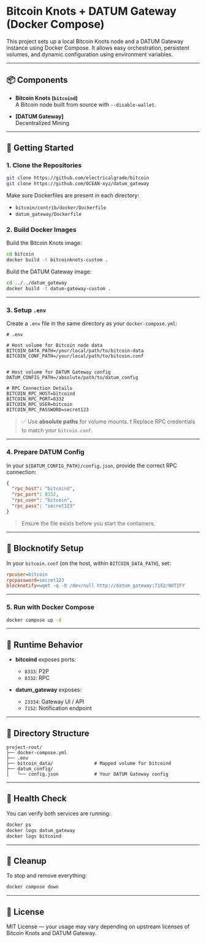 
# Bitcoin Knots + DATUM Gateway (Docker Compose)

This project sets up a local Bitcoin Knots node and a DATUM Gateway instance using Docker Compose. It allows easy orchestration, persistent volumes, and dynamic configuration using environment variables.

---

## 📦 Components

- **Bitcoin Knots (`bitcoind`)**  
  A Bitcoin node built from source with `--disable-wallet`.

- **[DATUM Gateway]**  
  Decentralized Mining

---

## 🚀 Getting Started

### 1. Clone the Repositories

```bash
git clone https://github.com/electricalgrade/bitcoin 
git clone https://github.com/OCEAN-xyz/datum_gateway
````

Make sure Dockerfiles are present in each directory:

* `bitcoin/contrib/docker/Dockerfile`
* `datum_gateway/Dockerfile`

### 2. Build Docker Images

Build the Bitcoin Knots image:

```bash
cd bitcoin
docker build -t bitcoinknots-custom .
```

Build the DATUM Gateway image:

```bash
cd ../../datum_gateway
docker build -t datum-gateway-custom .
```

---

### 3. Setup `.env`

Create a `.env` file in the same directory as your `docker-compose.yml`:

```env
# .env

# Host volume for Bitcoin node data
BITCOIN_DATA_PATH=/your/local/path/to/bitcoin-data
BITCOIN_CONF_PATH=/your/local/path/to/bitcoin.conf


# Host volume for DATUM Gateway config
DATUM_CONFIG_PATH=/absolute/path/to/datum_config

# RPC Connection Details
BITCOIN_RPC_HOST=bitcoind
BITCOIN_RPC_PORT=8332
BITCOIN_RPC_USER=bitcoin
BITCOIN_RPC_PASSWORD=secret123
```

> ✅ Use **absolute paths** for volume mounts.
> ❗ Replace RPC credentials to match your `bitcoin.conf`.

---

### 4. Prepare DATUM Config

In your `${DATUM_CONFIG_PATH}/config.json`, provide the correct RPC connection:

```json
{
  "rpc_host": "bitcoind",
  "rpc_port": 8332,
  "rpc_user": "bitcoin",
  "rpc_pass": "secret123"
}
```
> Ensure the file exists before you start the containers.

---
## 🔔 Blocknotify Setup

In your `bitcoin.conf` (on the host, within `BITCOIN_DATA_PATH`), set:

```ini
rpcuser=bitcoin
rpcpassword=secret123
blocknotify=wget -q -O /dev/null http://datum_gateway:7152/NOTIFY
```



---

### 5. Run with Docker Compose

```bash
docker compose up -d
```

---

## 🔁 Runtime Behavior

* **bitcoind** exposes ports:

  * `8333`: P2P
  * `8332`: RPC

* **datum\_gateway** exposes:

  * `23334`: Gateway UI / API
  * `7152`: Notification endpoint

---



## 📂 Directory Structure

```
project-root/
├── docker-compose.yml
├── .env
├── bitcoin_data/               # Mapped volume for bitcoind
├── datum_config/
│   └── config.json             # Your DATUM Gateway config
```

---

## 🧪 Health Check

You can verify both services are running:

```bash
docker ps
docker logs datum_gateway
docker logs bitcoind
```

---

## 🧹 Cleanup

To stop and remove everything:

```bash
docker compose down
```

---

## 📄 License

MIT License — your usage may vary depending on upstream licenses of Bitcoin Knots and DATUM Gateway.





